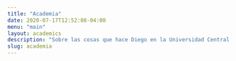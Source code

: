 ```yaml
---
title: "Academia"
date: 2020-07-17T12:52:08-04:00
menu: "main"
layout: academics
description: "Sobre las cosas que hace Diego en la Universidad Central de Venezuela"
slug: academia
---
```


